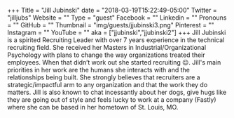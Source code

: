 +++
Title = "Jill Jubinski"
date = "2018-03-19T15:22:49-05:00"
Twitter = "jilljubs"
Website = ""
Type = "guest"
Facebook = ""
Linkedin = ""
Pronouns = ""
GitHub = ""
Thumbnail = "img/guests/jjubinski3.png"
Pinterest = ""
Instagram = ""
YouTube = ""
aka = ["jjubinski","jjubinski2"]
+++
Jill Jubinski is a spirited Recruiting Leader with over 7 years experience in the technical recruiting field. She received her Masters in Industrial/Organizational Psychology with plans to change the way organizations treated their employees. When that didn’t work out she started recruiting :wink:. Jill's main priorities in her work are the humans she interacts with and the relationships being built. She strongly believes that recruiters are a strategic/impactful arm to any organization and that the work they do matters. Jill is also known to chat incessantly about her dogs, give hugs like they are going out of style and feels lucky to work at a company (Fastly) where she can be based in her hometown of St. Louis, MO.
